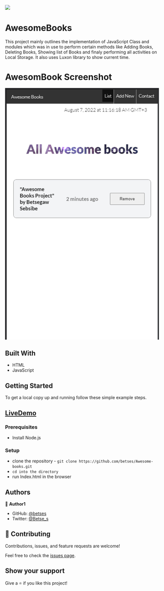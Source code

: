 ![](https://img.shields.io/badge/AwesomeBooks-blue)

# AwesomeBooks
This project mainly outlines the implementation of JavaScript Class and modules which was in use to perform certain methods like Adding Books, Deleting Books, Showing list of Books and finaly performing all activities on Local Storage. It also uses Luxon library to show current time.

# AwesomBook Screenshot 
![](./screenshot2.png)

## Built With

- HTML
- JavaScript

## Getting Started

To get a local copy up and running follow these simple example steps.

## [LiveDemo](https://betses.github.io/Awesome-books-with-ES6/)

### Prerequisites
  - Install Node.js


### Setup
- clone the repository  - `git clone https://github.com/betses/Awesome-books.git`
- `cd into the directory`
- run Index.html in the browser


## Authors

👤 **Author1**

- GitHub: [@betses](https://github.com/betses)
- Twitter: [@Betse_s](https://twitter.com/Betse_s)


## 🤝 Contributing

Contributions, issues, and feature requests are welcome!

Feel free to check the [issues page](../../issues/).

## Show your support

Give a ⭐️ if you like this project!
